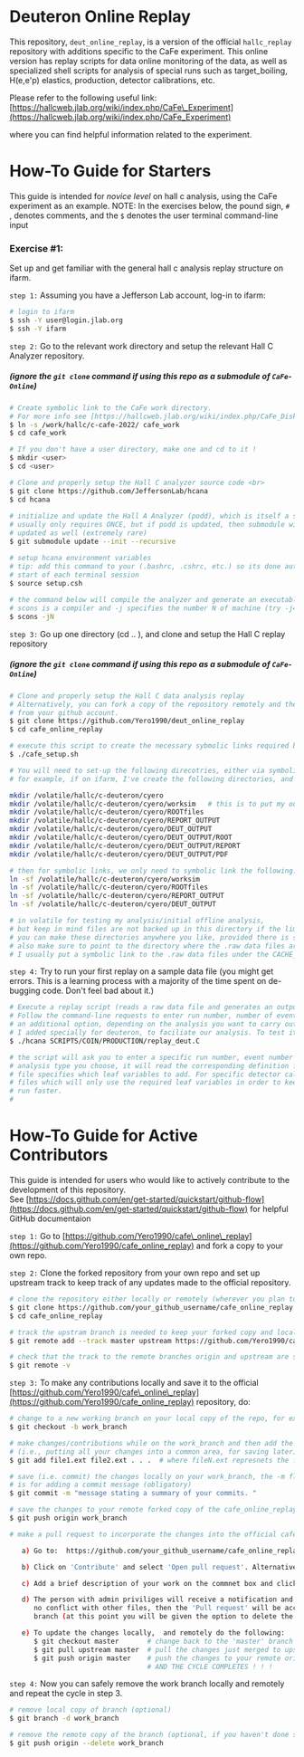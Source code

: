 # Deuteron Online Replay
This repository, `deut_online_replay`, is a version of the official `hallc_replay` repository with additions specific to the CaFe experiment. This online version has replay scripts for data online monitoring of the data, as well as specialized shell scripts for analysis of special runs such as target_boiling, H(e,e'p) elastics, production, detector calibrations, etc. 

Please refer to the following useful link:
[https://hallcweb.jlab.org/wiki/index.php/CaFe\_Experiment](https://hallcweb.jlab.org/wiki/index.php/CaFe_Experiment)

where you can find helpful information related to the experiment. 
# How-To Guide for Starters
This guide is intended for *novice level* on hall c analysis, using the CaFe experiment as an example. NOTE: In the exercises below, the pound sign, `# `, denotes comments, and the `$`
denotes the user terminal command-line input

### Exercise #1:
Set up and get familiar with the general hall c analysis replay structure on ifarm. <br>

`step 1:` Assuming you have a Jefferson Lab account, log-in to ifarm: 

```sh
# login to ifarm
$ ssh -Y user@login.jlab.org 
$ ssh -Y ifarm 
```

`step 2:` Go to the relevant work directory and setup the relevant Hall C Analyzer repository. 
##### (ignore the `git clone` command if using this repo as a submodule of `CaFe-Online`)

```sh
# Create symbolic link to the CaFe work directory. 
# For more info see [https://hallcweb.jlab.org/wiki/index.php/CaFe_Disk_Space]
$ ln -s /work/hallc/c-cafe-2022/ cafe_work 
$ cd cafe_work 

# If you don't have a user directory, make one and cd to it !
$ mkdir <user> 
$ cd <user>

# Clone and properly setup the Hall C analyzer source code <br>
$ git clone https://github.com/JeffersonLab/hcana
$ cd hcana 
 
# initialize and update the Hall A Analyzer (podd), which is itself a submodule of hcana
# usually only requires ONCE, but if podd is updated, then submodule will need to be 
# updated as well (extremely rare)
$ git submodule update --init --recursive  

# setup hcana environment variables 
# tip: add this command to your (.bashrc, .cshrc, etc.) so its done automatically at the 
# start of each terminal session
$ source setup.csh   
 
# the command below will compile the analyzer and generate an executable, hcana
# scons is a compiler and -j specifies the number N of machine (try -j4) cores so it compiles faster
$ scons -jN 
```

`step 3:` Go up one directory (cd .. ),  and clone and setup the Hall C replay repository <br>
##### (ignore the `git clone` command if using this repo as a submodule of `CaFe-Online`)
```sh
# Clone and properly setup the Hall C data analysis replay 
# Alternatively, you can fork a copy of the repository remotely and the clone it directly 
# from your github account.
$ git clone https://github.com/Yero1990/deut_online_replay 
$ cd cafe_online_replay 

# execute this script to create the necessary sybmolic links required by the replay script 
$ ./cafe_setup.sh 
```

```sh
# You will need to set-up the following direcotries, either via symbolic link or normal "mkdir" command
# for example, if on ifarm, I've create the following directories, and made a symbolic link to this repo.

mkdir /volatile/hallc/c-deuteron/cyero
mkdir /volatile/hallc/c-deuteron/cyero/worksim   # this is to put my output simulation files
mkdir /volatile/hallc/c-deuteron/cyero/ROOTfiles
mkdir /volatile/hallc/c-deuteron/cyero/REPORT_OUTPUT
mkdir /volatile/hallc/c-deuteron/cyero/DEUT_OUTPUT
mkdir /volatile/hallc/c-deuteron/cyero/DEUT_OUTPUT/ROOT
mkdir /volatile/hallc/c-deuteron/cyero/DEUT_OUTPUT/REPORT
mkdir /volatile/hallc/c-deuteron/cyero/DEUT_OUTPUT/PDF

# then for symbolic links, we only need to symbolic link the following:
ln -sf /volatile/hallc/c-deuteron/cyero/worksim
ln -sf /volatile/hallc/c-deuteron/cyero/ROOTfiles
ln -sf /volatile/hallc/c-deuteron/cyero/REPORT_OUTPUT 
ln -sf /volatile/hallc/c-deuteron/cyero/DEUT_OUTPUT

# in volatile for testing my analysis/initial offline analysis,         
# but keep in mind files are not backed up in this directory if the limit is exceeded. 
# you can make these directories anywhere you like, provided there is space / permissions
# also make sure to point to the directory where the .raw data files are located for replay
# I usually put a symbolic link to the .raw data files under the CACHE_LINKS/ directory
```


`step 4:` Try to run your first replay on a sample data file (you might get errors. This is a learning process with a majority of the time spent on de-bugging code. Don't feel bad about it.)

```sh
# Execute a replay script (reads a raw data file and generates an output ROOTfile and REPORT_FILE)
# Follow the command-line requests to enter run number, number of events as well as 
# an additional option, depending on the analysis you want to carry out. The last option, 
# I added specially for deuteron, to faciliate our analysis. To test it, execute:
$ ./hcana SCRIPTS/COIN/PRODUCTION/replay_deut.C  

# the script will ask you to enter a specific run number, event number and analysis type to use. Based on the
# analysis type you choose, it will read the corresponding definition file located in: DEF-files/ . Each definition
# file specifies which leaf variables to add. For specific detector calibrations / studies, I've added specific definition
# files which will only use the required leaf variables in order to keep the TTree ntuple small as possible so that it may
# run faster. 
# 
```
 
# How-To Guide for Active Contributors
This guide is intended for users who would like to actively contribute to the development of this repository. <br>
See [https://docs.github.com/en/get-started/quickstart/github-flow](https://docs.github.com/en/get-started/quickstart/github-flow) for helpful GitHub documentaion 

`step 1:` Go to [https://github.com/Yero1990/cafe\_online\_replay](https://github.com/Yero1990/cafe_online_replay) and fork a copy to your own repo.<br>

`step 2:` Clone the forked repository from your own repo and set up upstream track to keep track of any updates made to the official  repository. <br> 

```sh
# clone the repository either locally or remotely (wherever you plan to work)
$ git clone https://github.com/your_github_username/cafe_online_replay 
$ cd cafe_online_replay 

# track the upstram branch is needed to keep your forked copy and local machine copy up-to-date 
$ git remote add --track master upstream https://github.com/Yero1990/cafe_online_replay 

# check that the track to the remote branches origin and upstream are specified
$ git remote -v  
```

`step 3:` To make any contributions locally and save it to the official [https://github.com/Yero1990/cafe\_online\_replay](https://github.com/Yero1990/cafe_online_replay) repository, do:

```sh
# change to a new working branch on your local copy of the repo, for example:
$ git checkout -b work_branch 

# make changes/contributions while on the work_branch and then add the changes to a staging area 
# (i.e., putting all your changes into a common area, for saving later) 
$ git add file1.ext file2.ext . . .  # where fileN.ext represnets the files added or modified 

# save (i.e. commit) the changes locally on your work_branch, the -m flag 
# is for adding a commit message (obligatory) 
$ git commit -m "message stating a summary of your commits. "

# save the changes to your remote forked copy of the cafe_online_replay repo 
$ git push origin work_branch

# make a pull request to incorporate the changes into the official cafe_online_replay

   a) Go to:  https://github.com/your_github_username/cafe_online_replay and select the work_branch

   b) Click on 'Contribute' and select 'Open pull request'. Alternatively, click on 'Compare & pull request'

   c) Add a brief description of your work on the commnet box and click 'Create pull request' 

   d) The person with admin priviliges will receive a notification and will check the work, and if there is 
      no conflict with other files, then the 'Pull request' will be accepted and merged onto the official 
      branch (at this point you will be given the option to delete the branch remotely) 

   e) To update the changes locally,  and remotely do the following: 
      $ git checkout master       # change back to the 'master' branch  
      $ git pull upstream master  # pull the changes just merged to upstream down to your master branch
      $ git push origin master    # push the changes to your remote origin 'master' branch  
                                  # AND THE CYCLE COMPLETES ! ! ! 
```

`step 4:` Now you can safely remove the work branch locally and remotely and repeat the cycle in step 3. <br>

```sh
# remove local copy of branch (optional)
$ git branch -d work_branch

# remove the remote copy of the branch (optional, if you haven't done so) 
$ git push origin --delete work_branch 
```
